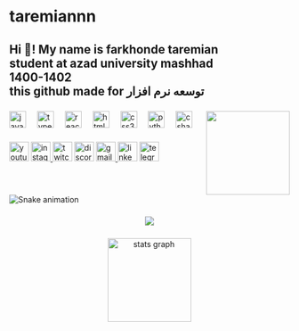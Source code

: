 
# 
# taremiannn
<h2 align="left">Hi 👋! My name is  farkhonde taremian <br>student at azad university mashhad<br>1400-1402 <br>this github made for توسعه نرم افزار</h2>

###

<img align="right" height="150" src="https://mosbate1.ir/wp-content/uploads/2023/04/%D8%B9%DA%A9%D8%B3-%D8%AF%D8%AE%D8%AA%D8%B1-%D8%A8%D8%A7-%D8%AD%D8%AC%D8%A7%D8%A8-%D8%A8%D8%B1%D8%A7%DB%8C-%D9%BE%D8%B1%D9%88%D9%81%D8%A7%DB%8C%D9%84-%D9%81%D8%A7%D9%86%D8%AA%D8%B2%DB%8C-%DA%A9%D8%A7%D8%B1%D8%AA%D9%88%D9%86%DB%8C-27.jpg"  />

###

<div align="left">
  <img src="https://cdn.jsdelivr.net/gh/devicons/devicon/icons/javascript/javascript-original.svg" height="30" alt="javascript logo"  />
  <img width="12" />
  <img src="https://cdn.jsdelivr.net/gh/devicons/devicon/icons/typescript/typescript-original.svg" height="30" alt="typescript logo"  />
  <img width="12" />
  <img src="https://cdn.jsdelivr.net/gh/devicons/devicon/icons/react/react-original.svg" height="30" alt="react logo"  />
  <img width="12" />
  <img src="https://cdn.jsdelivr.net/gh/devicons/devicon/icons/html5/html5-original.svg" height="30" alt="html5 logo"  />
  <img width="12" />
  <img src="https://cdn.jsdelivr.net/gh/devicons/devicon/icons/css3/css3-original.svg" height="30" alt="css3 logo"  />
  <img width="12" />
  <img src="https://cdn.jsdelivr.net/gh/devicons/devicon/icons/python/python-original.svg" height="30" alt="python logo"  />
  <img width="12" />
  <img src="https://cdn.jsdelivr.net/gh/devicons/devicon/icons/csharp/csharp-original.svg" height="30" alt="csharp logo"  />
</div>

###

<div align="left">
  <img src="https://img.shields.io/static/v1?message=Youtube&logo=youtube&label=&color=FF0000&logoColor=white&labelColor=&style=for-the-badge" height="35" alt="youtube logo"  />
  <a href="f.tmn2023" target="_blank">
    <img src="https://img.shields.io/static/v1?message=Instagram&logo=instagram&label=&color=E4405F&logoColor=white&labelColor=&style=for-the-badge" height="35" alt="instagram logo"  />
  </a>
  <img src="https://img.shields.io/static/v1?message=Twitch&logo=twitch&label=&color=9146FF&logoColor=white&labelColor=&style=for-the-badge" height="35" alt="twitch logo"  />
  <img src="https://img.shields.io/static/v1?message=Discord&logo=discord&label=&color=7289DA&logoColor=white&labelColor=&style=for-the-badge" height="35" alt="discord logo"  />
  <a href="ftmn2025@gmail.com" target="_blank">
    <img src="https://img.shields.io/static/v1?message=Gmail&logo=gmail&label=&color=D14836&logoColor=white&labelColor=&style=for-the-badge" height="35" alt="gmail logo"  />
  </a>
  <img src="https://img.shields.io/static/v1?message=LinkedIn&logo=linkedin&label=&color=0077B5&logoColor=white&labelColor=&style=for-the-badge" height="35" alt="linkedin logo"  />
  <a href="faatmn" target="_blank">
    <img src="https://img.shields.io/static/v1?message=Telegram&logo=telegram&label=&color=2CA5E0&logoColor=red&labelColor=&style=for-the-badge" height="35" alt="telegram logo"  />
  </a>
</div>

###

<br clear="both">

<img src="https://raw.githubusercontent.com/f-taremian/f-taremian/output/snake.svg" alt="Snake animation" />

###

<div align="center">
  <img src="https://profile-counter.glitch.me/f-taremian/count.svg?"  />
</div>

###

<div align="center">
  <img src="https://github-readme-stats.vercel.app/api?username=f-taremian&hide_title=false&hide_rank=false&show_icons=true&include_all_commits=true&count_private=true&disable_animations=false&theme=dracula&locale=en&hide_border=false&order=1" height="150" alt="stats graph"  />
</div>

###
